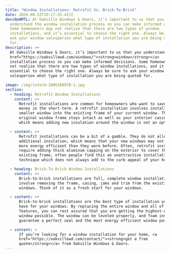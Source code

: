```yaml
---
title: "Window Installations: Retrofit Vs. Brick-To-Brick"
date: 2020-08-22T19:17:33.417Z
descNoHMTL: At Oakville Windows & Doors, it’s important to us that you
  understand the window installation process so you can make informed decisions.
  Some homeowners may not realize that there are two types of window
  installations, and it’s essential to choose the right one. Always be sure to
  ask your window salesperson what type of installation you are being quoted
  for.
description: >+
  At Oakville Windows & Doors, it’s important to us that you understand the <a
  href="https://oakvillewd.com/windows/"><strong>window</strong></a>
  installation process so you can make informed decisions. Some homeowners may
  not realize that there are two types of window installations, and it’s
  essential to choose the right one. Always be sure to ask your window
  salesperson what type of installation you are being quoted for.

image: /img/istock-1086180978-1.jpg
section:
  - heading: Retrofit Window Installations
    content: >+
      Retrofit installations are common for homeowners who want to save a bit of
      money in the short-term. A retrofit installation involves installing a new
      smaller window into the existing frame of your current window. The
      original window frame stays intact as well as your interior casing trim,
      which means adding new insulation around the window is not an option.

  - content: >+
      Retrofit installations can be a bit of a gamble. They do not allow for any
      additional insulation, which means that your new windows may not be any
      more energy efficient than they were before. Often, retrofit installations
      require adding thick aluminum capping on the exterior to cover the
      existing frame, often people find this an unattractive installation
      technique which does not always add to the curb appeal of your home.

  - heading: Brick-To-Brick Window Installations
    content: >+
      Brick-to-brick installations are full, complete window installations that
      involve removing the frame, casing, jams and trim from the existing
      windows. Think of it as a fresh start for your windows.

  - content: >+
      Brick-to-brick installations are the best type of installation you can
      have for your windows. By replacing the entire window and all of its
      features, you can rest assured that you are getting the highest-quality
      window possible. The window can be leveled properly, and foam insulated to
      guarantee a perfect seal and the most energy efficient window possible.

  - content: >
      If you’re looking for a window installation for your home, <a
      href="https://oakvillewd.com/contact/"><strong>get a free
      quote</strong></a> from Oakville Windows & Doors.
---
```

